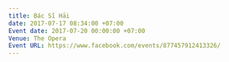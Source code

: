 ```yaml
---
title: Bác Sĩ Hải
date: 2017-07-17 08:34:00 +07:00
Event date: 2017-07-20 00:00:00 +07:00
Venue: The Opera
Event URL: https://www.facebook.com/events/877457912413326/
---
```


